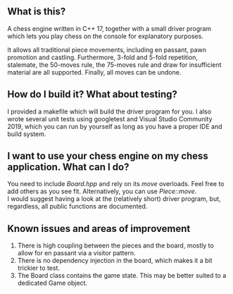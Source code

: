 ## What is this?
A chess engine written in C++ 17, together with a small driver program which lets you play chess on the console for explanatory purposes.  

It allows all traditional piece movements, including en passant, pawn promotion and castling. Furthermore, 3-fold and 5-fold repetition, stalemate, the 50-moves rule, the 75-moves rule and draw for insufficient material are all supported. Finally, all moves can be undone.

## How do I build it? What about testing?
I provided a makefile which will build the driver program for you. I also wrote several unit tests using googletest and Visual Studio Community 2019, which you can run by yourself as long as you have a proper IDE and build system.

## I want to use your chess engine on my chess application. What can I do?
You need to include _Board.hpp_ and rely on its _move_ overloads. Feel free to add others as you see fit. Alternatively, you can use _Piece::move_.  
I would suggest having a look at the (relatively short) driver program, but, regardless, all public functions are documented.

## Known issues and areas of improvement
1) There is high coupling between the pieces and the board, mostly to allow for en passant via a visitor pattern.
2) There is no dependency injection in the board, which makes it a bit trickier to test.
3) The Board class contains the game state. This may be better suited to a dedicated Game object.
